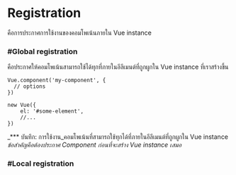# Registration

คือการประกาศการใช้งานของคอมโพเน้นภายใน Vue instance

### \#Global registration

คือประกาศให้คอมโพเน้นสามารถใช้ได้ทุกที่ภายในอีลีเมนต์ที่ถูกผูกใน Vue instance ที่เราสร้างขึ้น

```
Vue.component('my-component', {
  // options
})
```

```
new Vue({
    el: '#some-element',
    //...
})
```

_\*\*\* บันทึก:  การใช้งาน_คอมโพเน้นที่สามารถใช้ทุกได้ที่ภายในอีลีเมนต์ที่ถูกผูกใน Vue instance _ข้อสำคัญคือต้องประกาศ Component ก่อนที่จะสร้าง Vue instance เสมอ_





### \#Local registration





